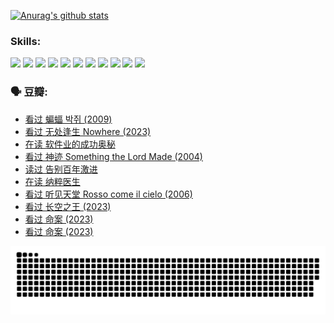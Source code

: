 
[![Anurag's github stats](https://github-readme-stats.vercel.app/api?username=w940853815)](https://github.com/anuraghazra/github-readme-stats)

### Skills:

<code><img height="32" src="https://cdn.jsdelivr.net/npm/simple-icons@v5/icons/python.svg"></code>
<code><img height="32" src="https://cdn.jsdelivr.net/npm/simple-icons@v5/icons/javascript.svg"></code>
<code><img height="32" src="https://cdn.jsdelivr.net/npm/simple-icons@v5/icons/django.svg"></code>
<code><img height="32" src="https://cdn.jsdelivr.net/npm/simple-icons@v5/icons/flask.svg"></code>
<code><img height="32" src="https://cdn.jsdelivr.net/npm/simple-icons@v5/icons/vuetify.svg"></code>
<code><img height="32" src="https://cdn.jsdelivr.net/npm/simple-icons@v5/icons/git.svg"></code>
<code><img height="32" src="https://cdn.jsdelivr.net/npm/simple-icons@v5/icons/docker.svg"></code>
<code><img height="32" src="https://cdn.jsdelivr.net/npm/simple-icons@v5/icons/postgresql.svg"></code>
<code><img height="32" src="https://cdn.jsdelivr.net/npm/simple-icons@v5/icons/elasticsearch.svg"></code>
<code><img height="32" src="https://cdn.jsdelivr.net/npm/simple-icons@v5/icons/macos.svg"></code>
<code><img height="32" src="https://cdn.jsdelivr.net/npm/simple-icons@v5/icons/linux.svg"></code>

### 🗣 豆瓣:

<!-- DOUBAN-ACTIVITIES:START -->
- [看过 蝙蝠 박쥐‎ (2009)](https://www.douban.com/people/136069238/status/4422787315/?_i=99258614)
- [看过 无处逢生 Nowhere‎ (2023)](https://www.douban.com/people/136069238/status/4416454713/?_i=99258614)
- [在读 软件业的成功奥秘](https://www.douban.com/people/136069238/status/4414815312/?_i=99258614)
- [看过 神迹 Something the Lord Made‎ (2004)](https://www.douban.com/people/136069238/status/4409691983/?_i=99258614)
- [读过 告别百年激进](https://www.douban.com/people/136069238/status/4406414036/?_i=99258614)
- [在读 纳粹医生](https://www.douban.com/people/136069238/status/4406413750/?_i=99258614)
- [看过 听见天堂 Rosso come il cielo‎ (2006)](https://www.douban.com/people/136069238/status/4401902014/?_i=99258614)
- [看过 长空之王‎ (2023)](https://www.douban.com/people/136069238/status/4397459053/?_i=99258614)
- [看过 命案‎ (2023)](https://www.douban.com/people/136069238/status/4395718336/?_i=99258614)
- [看过 命案‎ (2023)](https://www.douban.com/people/136069238/status/4395718257/?_i=99258614)
<!-- DOUBAN-ACTIVITIES:END -->


![Snake animation](https://raw.githubusercontent.com/w940853815/w940853815/output/github-contribution-grid-snake.svg)

<!--
**w940853815/w940853815** is a ✨ _special_ ✨ repository because its `README.md` (this file) appears on your GitHub profile.

Here are some ideas to get you started:

- 🔭 I’m currently working on ...
- 🌱 I’m currently learning ...
- 👯 I’m looking to collaborate on ...
- 🤔 I’m looking for help with ...
- 💬 Ask me about ...
- 📫 How to reach me: ...
- 😄 Pronouns: ...
- ⚡ Fun fact: ...
-->
